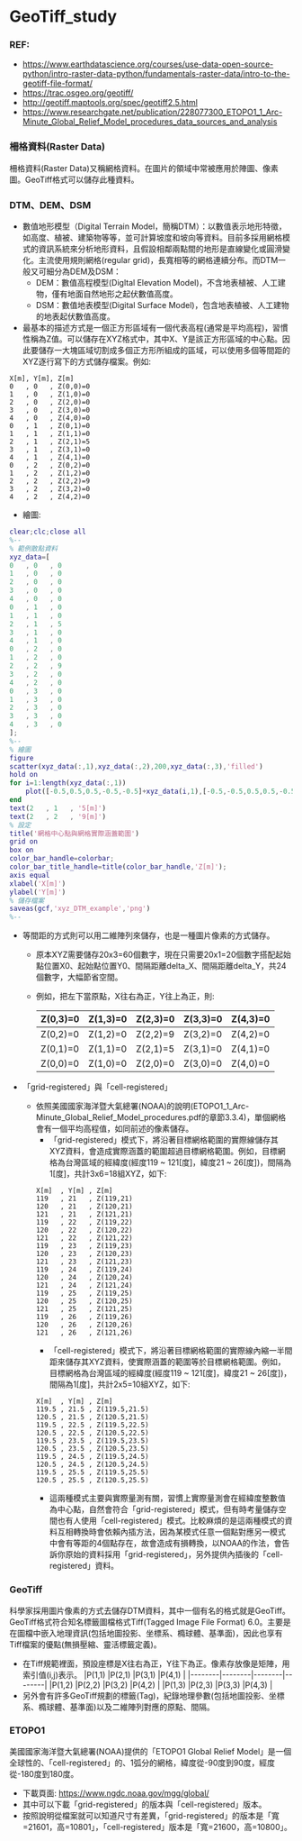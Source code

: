 # GeoTiff_study

### REF:
+ https://www.earthdatascience.org/courses/use-data-open-source-python/intro-raster-data-python/fundamentals-raster-data/intro-to-the-geotiff-file-format/
+ https://trac.osgeo.org/geotiff/
+ http://geotiff.maptools.org/spec/geotiff2.5.html
+ https://www.researchgate.net/publication/228077300_ETOPO1_1_Arc-Minute_Global_Relief_Model_procedures_data_sources_and_analysis


### 柵格資料(Raster Data)
柵格資料(Raster Data)又稱網格資料。在圖片的領域中常被應用於陣圖、像素圖。GeoTiff格式可以儲存此種資料。

### DTM、DEM、DSM
+ 數值地形模型（Digital Terrain Model，簡稱DTM）：以數值表示地形特徵，如高度、植被、建築物等等，並可計算坡度和坡向等資料。目前多採用網格模式的資訊系統來分析地形資料，且假設相鄰兩點間的地形是直線變化或圓滑變化。主流使用規則網格(regular grid)，長寬相等的網格連續分布。而DTM一般又可細分為DEM及DSM：
  + DEM：數值高程模型(Digltal Elevation Model)，不含地表植被、人工建物，僅有地面自然地形之起伏數值高度。
  + DSM：數值地表模型(Digital Surface Model)，包含地表植被、人工建物的地表起伏數值高度。
+ 最基本的描述方式是一個正方形區域有一個代表高程(通常是平均高程)，習慣性稱為Z值。可以儲存在XYZ格式中，其中X、Y是該正方形區域的中心點。因此要儲存一大塊區域切割成多個正方形所組成的區域，可以使用多個等間距的XYZ逐行寫下的方式儲存檔案。例如:

```
X[m], Y[m], Z[m]
0   , 0   , Z(0,0)=0
1   , 0   , Z(1,0)=0
2   , 0   , Z(2,0)=0
3   , 0   , Z(3,0)=0
4   , 0   , Z(4,0)=0
0   , 1   , Z(0,1)=0
1   , 1   , Z(1,1)=0
2   , 1   , Z(2,1)=5
3   , 1   , Z(3,1)=0
4   , 1   , Z(4,1)=0
0   , 2   , Z(0,2)=0
1   , 2   , Z(1,2)=0
2   , 2   , Z(2,2)=9
3   , 2   , Z(3,2)=0
4   , 2   , Z(4,2)=0
```
+ 繪圖:

```matlab
clear;clc;close all
%--
% 範例散點資料
xyz_data=[
0   , 0   , 0
1   , 0   , 0
2   , 0   , 0
3   , 0   , 0
4   , 0   , 0
0   , 1   , 0
1   , 1   , 0
2   , 1   , 5
3   , 1   , 0
4   , 1   , 0
0   , 2   , 0
1   , 2   , 0
2   , 2   , 9
3   , 2   , 0
4   , 2   , 0
0   , 3   , 0
1   , 3   , 0
2   , 3   , 0
3   , 3   , 0
4   , 3   , 0
];
%--
% 繪圖
figure
scatter(xyz_data(:,1),xyz_data(:,2),200,xyz_data(:,3),'filled')
hold on
for i=1:length(xyz_data(:,1))
	plot([-0.5,0.5,0.5,-0.5,-0.5]+xyz_data(i,1),[-0.5,-0.5,0.5,0.5,-0.5]+xyz_data(i,2),'r')
end
text(2   , 1   , '5[m]')
text(2   , 2   , '9[m]')
% 設定
title('網格中心點與網格實際涵蓋範圍')
grid on
box on
color_bar_handle=colorbar;
color_bar_title_handle=title(color_bar_handle,'Z[m]');
axis equal
xlabel('X[m]')
ylabel('Y[m]')
% 儲存檔案
saveas(gcf,'xyz_DTM_example','png')
%--
```

+ 等間距的方式則可以用二維陣列來儲存，也是一種圖片像素的方式儲存。
  + 原本XYZ需要儲存20x3=60個數字，現在只需要20x1=20個數字搭配起始點位置X0、起始點位置Y0、間隔距離delta_X、間隔距離delta_Y，共24個數字，大幅節省空間。
  + 例如，把左下當原點，X往右為正，Y往上為正，則:

	|Z(0,3)=0  |Z(1,3)=0  |Z(2,3)=0  |Z(3,3)=0  |Z(4,3)=0  |
	|----------|----------|----------|----------|----------|
	|Z(0,2)=0  |Z(1,2)=0  |Z(2,2)=9  |Z(3,2)=0  |Z(4,2)=0  |
	|Z(0,1)=0  |Z(1,1)=0  |Z(2,1)=5  |Z(3,1)=0  |Z(4,1)=0  |
	|Z(0,0)=0  |Z(1,0)=0  |Z(2,0)=0  |Z(3,0)=0  |Z(4,0)=0  |

+ 「grid-registered」與「cell-registered」
  + 依照美國國家海洋暨大氣總署(NOAA)的說明(ETOPO1_1_Arc-Minute_Global_Relief_Model_procedures.pdf的章節3.3.4)，單個網格會有一個平均高程值，如同前述的像素儲存。
    + 「grid-registered」模式下，將沿著目標網格範圍的實際線儲存其XYZ資料，會造成實際涵蓋的範圍超過目標網格範圍。例如，目標網格為台灣區域的經緯度(經度119 ~ 121[度]，緯度21 ~ 26[度])，間隔為1[度]，共計3x6=18組XYZ，如下:
	```
	X[m]  , Y[m] , Z[m]
	119   , 21   , Z(119,21)
	120   , 21   , Z(120,21)
	121   , 21   , Z(121,21)
	119   , 22   , Z(119,22)
	120   , 22   , Z(120,22)
	121   , 22   , Z(121,22)
	119   , 23   , Z(119,23)
	120   , 23   , Z(120,23)
	121   , 23   , Z(121,23)
	119   , 24   , Z(119,24)
	120   , 24   , Z(120,24)
	121   , 24   , Z(121,24)
	119   , 25   , Z(119,25)
	120   , 25   , Z(120,25)
	121   , 25   , Z(121,25)
	119   , 26   , Z(119,26)
	120   , 26   , Z(120,26)
	121   , 26   , Z(121,26)
	```    
    + 「cell-registered」模式下，將沿著目標網格範圍的實際線內縮一半間距來儲存其XYZ資料，使實際涵蓋的範圍等於目標網格範圍。例如，目標網格為台灣區域的經緯度(經度119 ~ 121[度]，緯度21 ~ 26[度])，間隔為1[度]，共計2x5=10組XYZ，如下:
	```
	X[m]  , Y[m] , Z[m]
	119.5 , 21.5 , Z(119.5,21.5)
	120.5 , 21.5 , Z(120.5,21.5)
	119.5 , 22.5 , Z(119.5,22.5)
	120.5 , 22.5 , Z(120.5,22.5)
	119.5 , 23.5 , Z(119.5,23.5)
	120.5 , 23.5 , Z(120.5,23.5)
	119.5 , 24.5 , Z(119.5,24.5)
	120.5 , 24.5 , Z(120.5,24.5)
	119.5 , 25.5 , Z(119.5,25.5)
	120.5 , 25.5 , Z(120.5,25.5)
	```
    + 這兩種模式主要與實際量測有關，習慣上實際量測會在經緯度整數值為中心點，自然會符合「grid-registered」模式，但有時考量儲存空間也有人使用「cell-registered」模式。比較麻煩的是這兩種模式的資料互相轉換時會依賴內插方法，因為某模式任意一個點對應另一模式中會有等距的4個點存在，故會造成有損轉換，以NOAA的作法，會告訴你原始的資料採用「grid-registered」，另外提供內插後的「cell-registered」資料。
### GeoTiff 
科學家採用圖片像素的方式去儲存DTM資料，其中一個有名的格式就是GeoTiff。GeoTiff格式符合知名標籤圖檔格式Tiff(Tagged Image File Format) 6.0。主要是在圖檔中嵌入地理資訊(包括地圖投影、坐標系、橢球體、基準面)，因此也享有Tiff檔案的優點(無損壓縮、靈活標籤定義)。

+ 在Tiff規範裡面，預設座標是X往右為正，Y往下為正。像素存放像是矩陣，用索引值(i,j)表示。
	|P(1,1)  |P(2,1)  |P(3,1)  |P(4,1)  |
	|--------|--------|--------|--------|
	|P(1,2)  |P(2,2)  |P(3,2)  |P(4,2)  |
	|P(1,3)  |P(2,3)  |P(3,3)  |P(4,3)  |
+ 另外會有許多GeoTiff規劃的標籤(Tag)，紀錄地理參數(包括地圖投影、坐標系、橢球體、基準面)以及二維陣列對應的原點、間隔。 

### ETOPO1
美國國家海洋暨大氣總署(NOAA)提供的「ETOPO1 Global Relief Model」是一個全球性的、「cell-registered」的、1弧分的網格，緯度從-90度到90度，經度從-180度到180度。
  + 下載頁面: https://www.ngdc.noaa.gov/mgg/global/
  + 其中可以下載「grid-registered」的版本與「cell-registered」版本。
  + 按照說明從檔案就可以知道尺寸有差異，「grid-registered」的版本是「寬=21601，高=10801」，「cell-registered」版本是「寬=21600，高=10800」。
